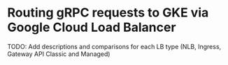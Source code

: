 # Routing gRPC requests to GKE via Google Cloud Load Balancer

TODO: Add descriptions and comparisons for each LB type (NLB, Ingress, Gateway API Classic and Managed)
